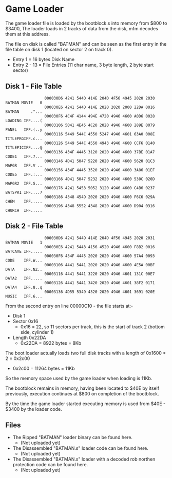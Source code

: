 # Game Loader
The game loader file is loaded by the bootblock.s into memory from $800 to $3400, 
The loader loads in 2 tracks of data from the disk, mfm decodes them at this address.

The file on disk is called "BATMAN" and can be seen as the first entry in the file table on disk 1 
(located on sector 2 on track 0).



 - Entry 1 = 16 bytes Disk Name
 - Entry 2 - 13 = File Entries (11 char name, 3 byte length, 2 byte start sector)

## Disk 1 - File Table
                     000030D6 4241 544D 414E 204D 4F56 4945 2020 2030  BATMAN MOVIE   0
                     000030E6 4241 544D 414E 2020 2020 2000 22DA 0016  BATMAN     ."...
                     000030F6 4C4F 4144 494E 4720 4946 4600 A0D6 0028  LOADING IFF....(
                     00003106 5041 4E45 4C20 2020 4946 4600 289E 0079  PANEL   IFF.(..y
                     00003116 5449 544C 4550 5247 4946 4601 63A0 008E  TITLEPRGIFF.c...
                     00003126 5449 544C 4550 4943 4946 4600 CCF6 0140  TITLEPICIFF....@
                     00003136 434F 4445 3120 2020 4946 4600 37BE 01A7  CODE1   IFF.7...
                     00003146 4D41 5047 5220 2020 4946 4600 5620 01C3  MAPGR   IFF.V ..
                     00003156 434F 4445 3520 2020 4946 4600 3A86 01EF  CODE5   IFF.:...
                     00003166 4D41 5047 5232 2020 4946 4600 530C 020D  MAPGR2  IFF.S...
                     00003176 4241 5453 5052 3120 4946 4600 C4B6 0237  BATSPR1 IFF....7
                     00003186 4348 454D 2020 2020 4946 4600 F6C6 029A  CHEM    IFF.....
                     00003196 4348 5552 4348 2020 4946 4600 D904 0316  CHURCH  IFF.....


## Disk 2 - File Table
                     000030D6 4241 544D 414E 204D 4F56 4945 2020 2031  BATMAN MOVIE   1
                     000030E6 4241 5443 4156 4520 4946 4600 F8B2 0016  BATCAVE IFF.....
                     000030F6 434F 4445 2020 2020 4946 4600 57A4 0093  CODE    IFF.W...
                     00003106 4441 5441 2020 2020 4946 4600 4E5A 00BF  DATA    IFF.NZ..
                     00003116 4441 5441 3220 2020 4946 4601 131C 00E7  DATA2   IFF.....
                     00003126 4441 5441 3420 2020 4946 4601 38F2 0171  DATA4   IFF.8..q
                     00003136 4D55 5349 4320 2020 4946 4601 3691 020E  MUSIC   IFF.6...





From the second entry on line 00000C10 - the file starts at:-
 - Disk 1
 - Sector 0x16
   - 0x16 = 22, so 11 sectors per track, this is the start of track 2 (bottom side, cylinder 1) 
 - Length 0x22DA
   - 0x22DA = 8922 bytes = 8Kb
  
The boot loader actually loads two full disk tracks with a length of 0x1600 * 2 = 0x2c00
 - 0x2c00 = 11264 bytes = 11Kb

So the memory space used by the game loader when loading is 11Kb.

The bootblock remains in memory, having been located to $40E by itself previously, execution continues at $800 on completion of the bootblock.

By the time the game loader started executing memory is used from $40E - $3400 by the loader code.




## Files
 - The Ripped "BATMAN" loader binary can be found here.
    - (Not uploaded yet)
 - The Disassembled "BATMAN.s" loader code can be found here.
    - (Not uploaded yet)
 - The Disassembled "BATMAN.s" loader with a decoded rob northen protection code can be found here.
    - (Not uploaded yet)
  
    

   
